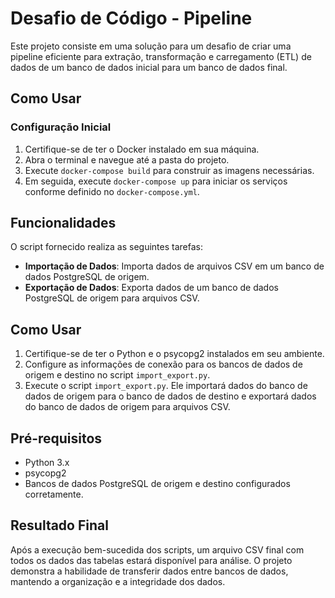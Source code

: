 # Desafio de Código - Pipeline

Este projeto consiste em uma solução para um desafio de criar uma pipeline eficiente para extração, transformação e carregamento (ETL) de dados de um banco de dados inicial para um banco de dados final.

## Como Usar

### Configuração Inicial

1. Certifique-se de ter o Docker instalado em sua máquina.
2. Abra o terminal e navegue até a pasta do projeto.
3. Execute `docker-compose build` para construir as imagens necessárias.
4. Em seguida, execute `docker-compose up` para iniciar os serviços conforme definido no `docker-compose.yml`.


## Funcionalidades

O script fornecido realiza as seguintes tarefas:

- **Importação de Dados**: Importa dados de arquivos CSV em um banco de dados PostgreSQL de origem.
- **Exportação de Dados**: Exporta dados de um banco de dados PostgreSQL de origem para arquivos CSV.

## Como Usar

1. Certifique-se de ter o Python e o psycopg2 instalados em seu ambiente.
2. Configure as informações de conexão para os bancos de dados de origem e destino no script `import_export.py`.
3. Execute o script `import_export.py`. Ele importará dados do banco de dados de origem para o banco de dados de destino e exportará dados do banco de dados de origem para arquivos CSV.

## Pré-requisitos

- Python 3.x
- psycopg2
- Bancos de dados PostgreSQL de origem e destino configurados corretamente.

## Resultado Final

Após a execução bem-sucedida dos scripts, um arquivo CSV final com todos os dados das tabelas estará disponível para análise. O projeto demonstra a habilidade de transferir dados entre bancos de dados, mantendo a organização e a integridade dos dados.
